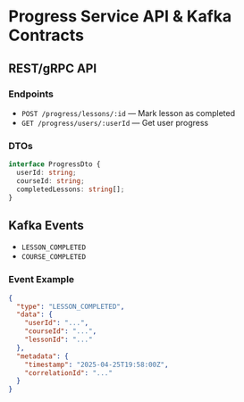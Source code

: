 # Progress Service API & Kafka Contracts

## REST/gRPC API

### Endpoints
- `POST /progress/lessons/:id` — Mark lesson as completed
- `GET /progress/users/:userId` — Get user progress

### DTOs
```typescript
interface ProgressDto {
  userId: string;
  courseId: string;
  completedLessons: string[];
}
```

## Kafka Events
- `LESSON_COMPLETED`
- `COURSE_COMPLETED`

### Event Example
```json
{
  "type": "LESSON_COMPLETED",
  "data": {
    "userId": "...",
    "courseId": "...",
    "lessonId": "..."
  },
  "metadata": {
    "timestamp": "2025-04-25T19:58:00Z",
    "correlationId": "..."
  }
}
```
